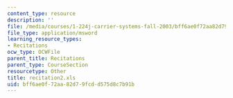 ```yaml
---
content_type: resource
description: ''
file: /media/courses/1-224j-carrier-systems-fall-2003/bff6ae0f72aa82d79fcdd575d8c7b91b_recitation2.xls
file_type: application/msword
learning_resource_types:
- Recitations
ocw_type: OCWFile
parent_title: Recitations
parent_type: CourseSection
resourcetype: Other
title: recitation2.xls
uid: bff6ae0f-72aa-82d7-9fcd-d575d8c7b91b
---
```

